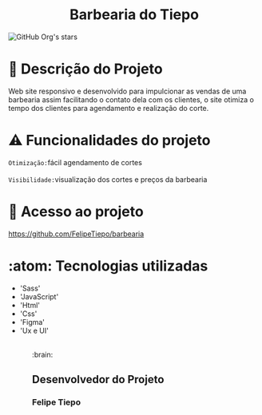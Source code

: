 <h1 align= "center">Barbearia do Tiepo</h1>

![GitHub Org's stars](https://img.shields.io/github/stars/camilafernanda?style=social)

# :page_with_curl: Descrição do Projeto

Web site responsivo e desenvolvido para impulcionar as vendas de uma barbearia assim facilitando o contato dela com os clientes, o site otimiza o tempo dos clientes para agendamento e realização do corte.

# :warning: Funcionalidades do projeto <br> 
`Otimização:`fácil agendamento de cortes <br> <br> 
`Visibilidade:`visualização dos cortes e preços da barbearia


# 📁 Acesso ao projeto

https://github.com/FelipeTiepo/barbearia

# :atom: Tecnologias utilizadas

<ul>
    <li>'Sass'</li>
    <li>'JavaScript'</li>
    <li>'Html'</li>
    <li>'Css'</li>
    <li>'Figma'</li>
    <li>'Ux e UI'</li>
 <ul> <br>
:brain: <h2>Desenvolvedor do Projeto</h2>

<h3><strong>Felipe Tiepo</strong></h3>

